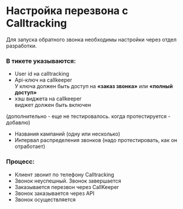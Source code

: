 # Настройка перезвона  с Calltracking

Для запуска обратного звонка необходимы настройки через отдел разработки.  
  
### В тикете указываются:  

-   User id на calltracking
-   Api-ключ на callkeeper  
    У ключа должен быть доступ на **«заказ звонка»** или **«полный доступ»**
-   хэш виджета на callkeeper  
    виджет должен быть включен

(дополнительно - еще не тестировалось. когда протестируется - добавлю)

-   Названия кампаний (одну или несколько)
-   Интервал распределения звонков (надо протестировать, как он отработает)

### Процесс:  

-   Клиент звонит по телефону Calltracking
-   Звонок неуспешный. Звонок завершается
-   Заказывается  перезвон через CallKeeper
-   Звонок заказывается через API
-   Звонок осуществляется